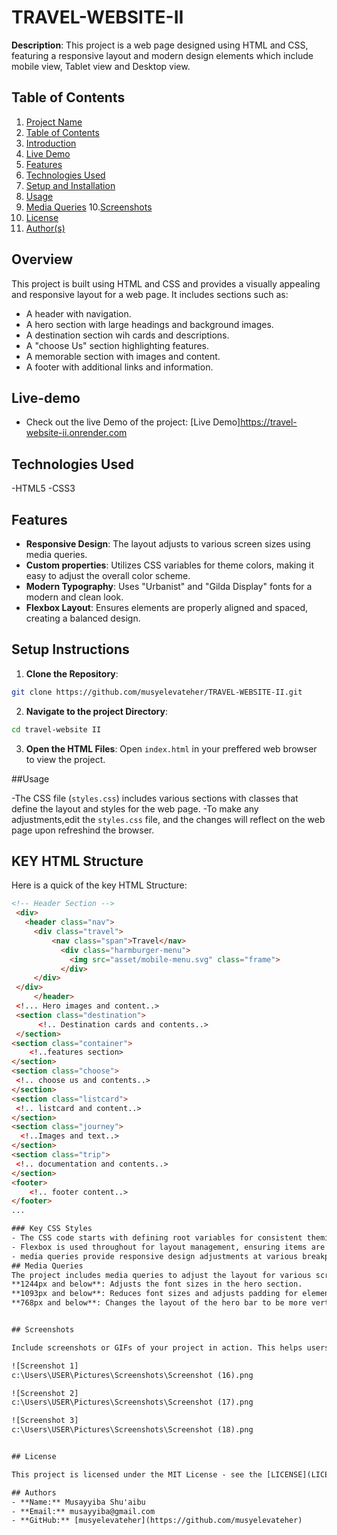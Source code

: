 # TRAVEL-WEBSITE-II
**Description**: This project is a web page designed using HTML and CSS, featuring a responsive layout and modern design elements which include mobile view, Tablet view and Desktop view.

## Table of Contents

1. [Project Name](#project-name)
2. [Table of Contents](#table-of-contents)
3. [Introduction](#Overview)
4. [Live Demo](#live-demo)
5. [Features](#features)
6. [Technologies Used](#technologies-used)
7. [Setup and Installation](#setup-and-installation)
8. [Usage](#usage)
9. [Media Queries](#Media-Queries)
10.[Screenshots](#screenshots)
11. [License](#license)
12. [Author(s)](#authors)

## Overview
This project is built using HTML and CSS and provides a visually appealing and responsive layout for a web page. It includes sections such as:
- A header with navigation.
- A hero section with large headings and background images.
- A destination section wih cards and descriptions.
- A "choose Us" section highlighting features.
- A memorable section with images and content.
- A footer with additional links and information.

## Live-demo
- Check out the live Demo of the project: [Live Demo]https://travel-website-ii.onrender.com

## Technologies Used

-HTML5
-CSS3

## Features
- **Responsive Design**: The layout adjusts to various screen sizes using media queries.
- **Custom properties**: Utilizes CSS variables for theme colors, making it easy to adjust the overall color scheme.
- **Modern Typography**: Uses "Urbanist" and "Gilda Display" fonts for a modern and clean look.
- **Flexbox Layout**: Ensures elements are properly aligned and spaced, creating a balanced design.

## Setup Instructions

1. **Clone the Repository**:
```sh
git clone https://github.com/musyelevateher/TRAVEL-WEBSITE-II.git
```
2. **Navigate to the project Directory**:
```sh
cd travel-website II
```
3. **Open the HTML Files**:
 Open `index.html` in your preffered web browser to view the project.

 ##Usage 

 -The CSS file (`styles.css`) includes various sections with classes that define the layout and styles for the web page.
 -To make any adjustments,edit the `styles.css` file, and the changes will reflect on the web page upon refreshind the browser.

 ## KEY HTML Structure

 Here is a quick of the key HTML Structure:
 ```html
 <!-- Header Section -->
  <div>
    <header class="nav"> 
      <div class="travel">
          <nav class="span">Travel</nav>
            <div class="harmburger-menu">
              <img src="asset/mobile-menu.svg" class="frame">
            </div>
      </div>
  </div>
      </header>
  <!... Hero images and content..>
  <section class="destination">
       <!.. Destination cards and contents..>
  </section>
<section class="container">
     <!..features section>
</section>
<section class="choose">
  <!.. choose us and contents..>
</section>
<section class="listcard">
  <!.. listcard and content..>
</section>
<section class="journey">
   <!..Images and text..>
</section>
<section class="trip">
  <!.. documentation and contents..>
</section>
<footer>
     <!.. footer content..>
</footer>
...

### Key CSS Styles
- The CSS code starts with defining root variables for consistent theming.
- Flexbox is used throughout for layout management, ensuring items are spaced and aligned as needed.
- media queries provide responsive design adjustments at various breakpoints.
## Media Queries
The project includes media queries to adjust the layout for various screen sizes:
**1244px and below**: Adjusts the font sizes in the hero section.
**1093px and below**: Reduces font sizes and adjusts padding for elements in the hero and destination section.
**768px and below**: Changes the layout of the hero bar to be more vertical and adjusts for a better fit on mobile screens.


## Screenshots

Include screenshots or GIFs of your project in action. This helps users understand what your project looks like and how it functions.

![Screenshot 1]
c:\Users\USER\Pictures\Screenshots\Screenshot (16).png

![Screenshot 2]
c:\Users\USER\Pictures\Screenshots\Screenshot (17).png

![Screenshot 3]
c:\Users\USER\Pictures\Screenshots\Screenshot (18).png


## License

This project is licensed under the MIT License - see the [LICENSE](LICENSE) file for details.

## Authors
- **Name:** Musayyiba Shu'aibu
- **Email:** musayyiba@gmail.com
- **GitHub:** [musyelevateher](https://github.com/musyelevateher)

